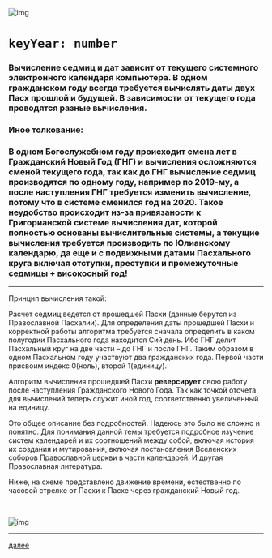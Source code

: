 ![img](https://1.bp.blogspot.com/-kM5mpKuTxak/Xc6iWKynzHI/AAAAAAAAEpc/x_xc1BWMpNER65RHK6eJ0vVE49sRn_srwCLcBGAsYHQ/s320/008.png "008")

# `keyYear: number`

### Вычисление седмиц и дат зависит от текущего системного электронного календаря компьютера. В одном гражданском году всегда требуется вычислять даты двух Пасх прошлой и будущей. В зависимости от текущего года проводятся разные вычисления.

### Иное толкование:

### В одном Богослужебном году происходит смена лет в Гражданский Новый Год (ГНГ) и вычисления осложняются сменой текущего года, так как до ГНГ вычисление седмиц производятся по одному году, например по 2019-му, а после наступления ГНГ требуется изменить вычисление, потому что в системе сменился год на 2020. Такое неудобство происходит из-за привязаности к Григорианской системе вычисления дат, которой полностью основаны вычислительные системы, а текущие вычисления требуется производить по Юлианскому календарю, да еще и с подвижными датами Пасхального круга включая отступки, преступки и промежуточные седмицы + високосный год!


---

Принцип вычисления такой:

Расчет седмиц ведется от прошедшей Пасхи (данные берутся из Православной Пасхалии). Для определения даты прошедшей Пасхи и корректной работы алгоритма требуется сначала определить в каком полугодии Пасхального года находится Сий день. Ибо ГНГ делит Пасхальный круг на две части – до ГНГ и после ГНГ. Таким образом в одном Пасхальном году участвуют два гражданских года. Первой части присвоим индекс 0(ноль), второй 1(единицу).

Алгоритм вычисления прошедшей Пасхи **реверсирует** свою работу после наступления Гражданского Нового Года. Так как точкой отсчета для вычислений теперь служит иной год, соответственно увеличенный на единицу.

Это общее описание без подробностей. Надеюсь это было не сложно и понятно.
Для понимания данной темы требуется подробное изучение систем календарей и их соотношений между собой, включая история их создания и мутирования, включая постановления Вселенских соборов Православной церкви в части календарей. И другая Православная литература.

Ниже, на схеме представлено движение времени, естественно по часовой стрелке от Пасхи к Пасхе через гражданский Новый год.

<br>

![img](https://3.bp.blogspot.com/-m4TfSavUvTQ/XeZf8ENCSOI/AAAAAAAAEss/T8-JMxJx1ug1y_gR6ELFHQj7nTTD2vd2gCK4BGAYYCw/s1600/gng-aprakos.png)



---

[далее](009.html)
